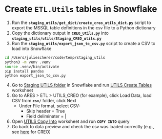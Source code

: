 # Create `ETL.Utils` tables in Snowflake

1. Run the **`staging_utils/get_dict/create_creo_utils_dict.py`** script to export the MSSQL table definitions in the csv file to a Python dictionary
2. Copy the dictionary output in **`CREO_Utils.py`** into **`staging_utils/utils/Staging_CREO_utils.py`**
3. Run the **`staging_utils/export_json_to_csv.py`** script to create a CSV to load into Snowflake

```bash
cd /Users/juliescherer/code/temp/staging_utils
python3 -m venv .venv
source .venv/bin/activate
pip install pandas
python export_json_to_csv.py
```

4. Go to [Staging UTILS folder](https://app.snowflake.com/curoorg/curo/#/staging_utils-fG0Adr5el) in Snowflake and run [UTILS Create Tables](https://app.snowflake.com/curoorg/curo/w46Rad6sOJ5A#query) worksheet
5. Go to ARES > ETL > UTILS_CREO (for example), click Load Data, load CSV from **`csv/`** folder, click Next
    * Under File format, select CSV:
        * Skip header = True
        * Field deliminater = |
6. Open [UTILS Copy Into](https://app.snowflake.com/curoorg/curo/w5BZCI8xcpqc#query) worksheet and run **`COPY INTO`** query
7. Go back to data preview and check the csv was loaded correctly (e.g., see [here](https://app.snowflake.com/curoorg/curo/#/data/databases/ARES/schemas/ETL/table/UTILS_CREO/data-preview) for CREO)